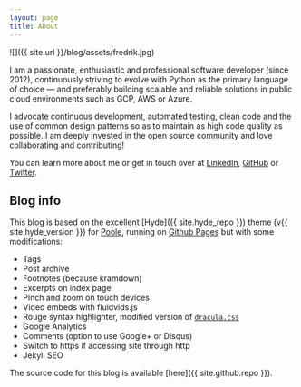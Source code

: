 ```yaml
---
layout: page
title: About
---
```


![]({{ site.url }}/blog/assets/fredrik.jpg)

I am a passionate, enthusiastic and professional software developer (since 2012), continuously striving to evolve with Python as the primary language of choice — and preferably building scalable and reliable solutions in public cloud environments such as GCP, AWS or Azure. 

I advocate continuous development, automated testing, clean code and the use of common design patterns so as to maintain as high code quality as possible. I am deeply invested in the open source community and love collaborating and contributing!

You can learn more about me or get in touch over at [LinkedIn](https://www.linkedin.com/in/fredrik/), [GitHub](https://github.com/fredrikaverpil) or [Twitter](https://twitter.com/fredrikaverpil).

## Blog info

This blog is based on the excellent [Hyde]({{ site.hyde_repo }}) theme (v{{ site.hyde_version }}) for [Poole](http://getpoole.com), running on [Github Pages](https://pages.github.com) but with some modifications:

- Tags
- Post archive
- Footnotes (because kramdown)
- Excerpts on index page
- Pinch and zoom on touch devices
- Video embeds with fluidvids.js
- Rouge syntax highlighter, modified version of [`dracula.css`](https://github.com/dracula/pygments)
- Google Analytics
- Comments (option to use Google+ or Disqus)
- Switch to https if accessing site through http
- Jekyll SEO

The source code for this blog is available [here]({{ site.github.repo }}).

